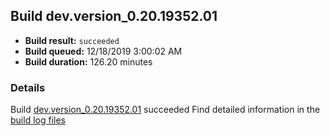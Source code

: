 ## Build dev.version_0.20.19352.01
- **Build result:** `succeeded`
- **Build queued:** 12/18/2019 3:00:02 AM
- **Build duration:** 126.20 minutes
### Details
Build [dev.version_0.20.19352.01](https://winappstudio.visualstudio.com/web/build.aspx?pcguid=a4ef43be-68ce-4195-a619-079b4d9834c2&builduri=vstfs%3a%2f%2f%2fBuild%2fBuild%2f32383) succeeded
Find detailed information in the [build log files]()

